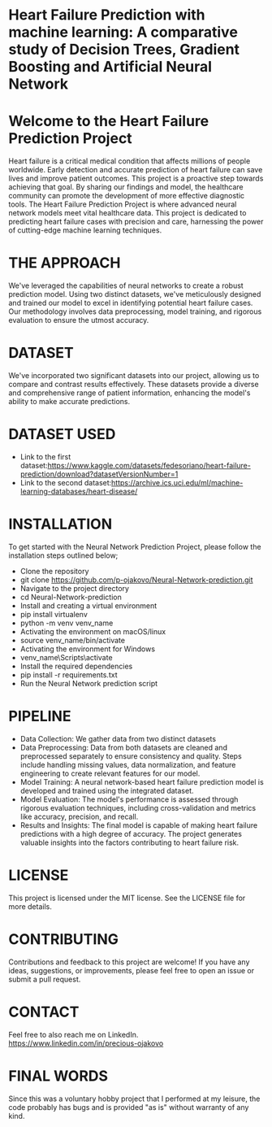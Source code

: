 # Heart Failure Prediction with machine learning: A comparative study of Decision Trees, Gradient Boosting and Artificial Neural Network
# Welcome to the Heart Failure Prediction Project
Heart failure is a critical medical condition that affects millions of people worldwide. Early detection and accurate prediction of heart failure can save lives and improve patient outcomes. This project is a proactive step towards achieving that goal. By sharing our findings and model, the healthcare community can promote the development of more effective diagnostic tools.
The Heart Failure Prediction Project is where advanced neural network models meet vital healthcare data. This project is dedicated to predicting heart failure cases with precision and care, harnessing the power of cutting-edge machine learning techniques.

# THE APPROACH
We've leveraged the capabilities of neural networks to create a robust prediction model. Using two distinct datasets, we've meticulously designed and trained our model to excel in identifying potential heart failure cases. Our methodology involves data preprocessing, model training, and rigorous evaluation to ensure the utmost accuracy.

# DATASET
We've incorporated two significant datasets into our project, allowing us to compare and contrast results effectively. These datasets provide a diverse and comprehensive range of patient information, enhancing the model's ability to make accurate predictions.
# DATASET USED
* Link to the first dataset:https://www.kaggle.com/datasets/fedesoriano/heart-failure-prediction/download?datasetVersionNumber=1
* Link to the second dataset:https://archive.ics.uci.edu/ml/machine-learning-databases/heart-disease/
  
# INSTALLATION
To get started with the Neural Network Prediction Project, please follow the installation steps outlined below;
* Clone the repository
* git clone https://github.com/p-ojakovo/Neural-Network-prediction.git
* Navigate to the project directory
* cd Neural-Network-prediction
* Install and creating a virtual environment
* pip install virtualenv
* python -m venv venv_name
* Activating the environment on macOS/linux
* source venv_name/bin/activate
* Activating the environment for Windows
* venv_name\Scripts\activate
* Install the required dependencies
* pip install -r requirements.txt
* Run the Neural Network prediction script
  
# PIPELINE
* Data Collection: We gather data from two distinct datasets
* Data Preprocessing: Data from both datasets are cleaned and preprocessed separately to ensure consistency and quality.
Steps include handling missing values, data normalization, and feature engineering to create relevant features for our model.
* Model Training: A neural network-based heart failure prediction model is developed and trained using the integrated dataset.
* Model Evaluation: The model's performance is assessed through rigorous evaluation techniques, including cross-validation and metrics like accuracy, precision, and recall.
* Results and Insights: The final model is capable of making heart failure predictions with a high degree of accuracy.
The project generates valuable insights into the factors contributing to heart failure risk.

# LICENSE
This project is licensed under the MIT license. See the LICENSE file for more details.

# CONTRIBUTING
Contributions and feedback to this project are welcome! If you have any ideas, suggestions, or improvements, please feel free to open an issue or submit a pull request.

# CONTACT
Feel free to also reach me on LinkedIn.
https://www.linkedin.com/in/precious-ojakovo

# FINAL WORDS
Since this was a voluntary hobby project that I performed at my leisure, the code probably has bugs and is provided "as is" without warranty of any kind.



